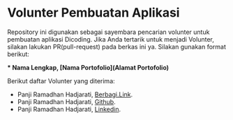 # Volunter Pembuatan Aplikasi

Repository ini digunakan sebagai sayembara pencarian volunter untuk pembuatan aplikasi Dicoding. Jika Anda tertarik untuk menjadi Volunter, silakan lakukan PR(pull-request) pada berkas ini ya. Silakan gunakan format berikut:


**\* Nama Lengkap, [Nama Portofolio](Alamat Portofolio)**


Berikut daftar Volunter yang diterima:

* Panji Ramadhan Hadjarati, [Berbagi.Link](https://bagi.to/iamPanjiHadjarati).
* Panji Ramadhan Hadjarati, [Github](https://jiepiranha.github.io/). 
* Panji Ramadhan Hadjarati, [Linkedin](https://www.linkedin.com/in/panji-ramadhan-hadjarati-48094a179/).
